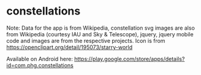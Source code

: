 constellations
==============

Note: Data for the app is from Wikipedia, constellation svg images are also from Wikipedia (courtesy IAU and Sky & Telescope), jquery, jquery mobile code and images are from the respective projects.
Icon is from https://openclipart.org/detail/195073/starry-world

Available on Android here: https://play.google.com/store/apps/details?id=com.phg.constellations


